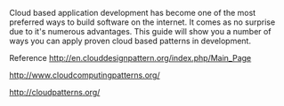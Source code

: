 Cloud based application development has become one of the most preferred ways to build software on the internet. It comes as no surprise due to it's numerous advantages. This guide will show you a number of ways you can apply proven cloud based patterns in  development.

Reference
http://en.clouddesignpattern.org/index.php/Main_Page

http://www.cloudcomputingpatterns.org/

http://cloudpatterns.org/
